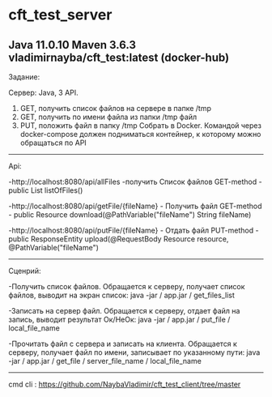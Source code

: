 # cft_test_server
Java 11.0.10 Maven 3.6.3
vladimirnayba/cft_test:latest (docker-hub)
----------------------------------------------------------------------------------------------------------------------------------------------------------------------------
Задание:

Сервер: Java, 3 API.
1.	GET, получить список файлов на сервере в папке /tmp
2.	GET, получить по имени файла из папки /tmp файл
3.	PUT, положить файл в папку /tmp
Собрать в Docker. Командой через docker-compose должен подниматься контейнер, к которому можно обращаться по API


----------------------------------------------------------------------------------------------------------------------------------------------------------------------------
Api:

-http://localhost:8080/api/allFiles -получить Список файлов GET-method - public List<File> listOfFiles()

-http://localhost:8080/api/getFile/{fileName} - Получить файл GET-method - public Resource download(@PathVariable("fileName") String fileName)

-http://localhost:8080/api/putFile/{fileName} - Отдать файл PUT-method -  public ResponseEntity<Void> upload(@RequestBody Resource resource, @PathVariable("fileName")

----------------------------------------------------------------------------------------------------------------------------------------------------------------------------
Сценрий:

-Получить список файлов. Обращается к серверу, получает список файлов, выводит на экран список: java -jar / app.jar / get_files_list

-Записать на сервер файл. Обращается к серверу, отдает файл на запись, выводит результат Ок/НеОк: java -jar / app.jar / put_file / local_file_name

-Прочитать файл с сервера и записать на клиента. Обращается к серверу, получает файл по имени, записывает по указанному пути: java -jar / app.jar / get_file / server_file_name / local_file_name

----------------------------------------------------------------------------------------------------------------------------------------------------------------------------
cmd cli : https://github.com/NaybaVladimir/cft_test_client/tree/master
